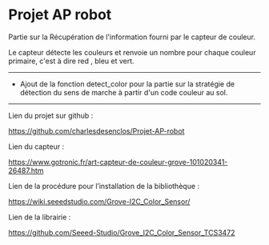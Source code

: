 # Projet AP robot

Partie sur la Récupération de l'information fourni par le capteur de couleur.

Le capteur détecte les couleurs et renvoie un nombre pour chaque couleur primaire, c'est à dire red , bleu et vert.



----------------------------------------------------------------------------------------------------------------------------------------------------------------------



- Ajout de la fonction detect_color pour la partie sur la stratégie de détection du sens de marche à partir d'un code couleur au sol.



----------------------------------------------------------------------------------------------------------------------------------------------------------------------

 

Lien du projet sur github :

https://github.com/charlesdesenclos/Projet-AP-robot

Lien du capteur :

https://www.gotronic.fr/art-capteur-de-couleur-grove-101020341-26487.htm

Lien de la procédure pour l’installation de la bibliothèque :

https://wiki.seeedstudio.com/Grove-I2C_Color_Sensor/

Lien de la librairie :

https://github.com/Seeed-Studio/Grove_I2C_Color_Sensor_TCS3472
